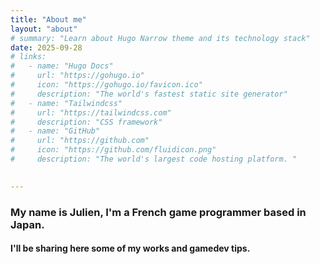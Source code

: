```yaml
---
title: "About me"
layout: "about"
# summary: "Learn about Hugo Narrow theme and its technology stack"
date: 2025-09-28
# links:
#   - name: "Hugo Docs"
#     url: "https://gohugo.io"
#     icon: "https://gohugo.io/favicon.ico"
#     description: "The world's fastest static site generator"
#   - name: "Tailwindcss"
#     url: "https://tailwindcss.com"
#     description: "CSS framework"
#   - name: "GitHub"
#     url: "https://github.com"
#     icon: "https://github.com/fluidicon.png"
#     description: "The world's largest code hosting platform. "
  

---
```


### My name is Julien, I'm a French game programmer based in Japan.
#### I'll be sharing here some of my works and gamedev tips.